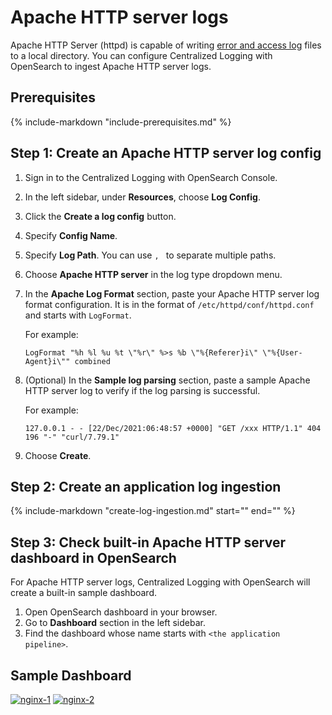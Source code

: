 # Apache HTTP server logs
Apache HTTP Server (httpd) is capable of writing [error and access log][apache-http-logs] files to a local directory. You can configure Centralized Logging with OpenSearch to ingest Apache HTTP server logs.

## Prerequisites
{%
include-markdown "include-prerequisites.md"
%}
## Step 1: Create an Apache HTTP server log config

1. Sign in to the Centralized Logging with OpenSearch Console.
2. In the left sidebar, under **Resources**, choose **Log Config**.
3. Click the **Create a log config** button.
4. Specify **Config Name**.
5. Specify **Log Path**. You can use `, ` to separate multiple paths.
6. Choose **Apache HTTP server** in the log type dropdown menu.
7. In the **Apache Log Format** section, paste your Apache HTTP server log format configuration. It is in the format of `/etc/httpd/conf/httpd.conf` and starts with `LogFormat`.

    For example:
    ```
    LogFormat "%h %l %u %t \"%r\" %>s %b \"%{Referer}i\" \"%{User-Agent}i\"" combined
    ```

8. (Optional) In the **Sample log parsing** section, paste a sample Apache HTTP server log to verify if the log parsing is successful.

    For example:
    ```
    127.0.0.1 - - [22/Dec/2021:06:48:57 +0000] "GET /xxx HTTP/1.1" 404 196 "-" "curl/7.79.1"
    ```

9. Choose **Create**.


## Step 2: Create an application log ingestion

{%
   include-markdown "create-log-ingestion.md"
   start="<!--ig-start-->"
   end="<!--eks-end-->"
%}

## Step 3: Check built-in Apache HTTP server dashboard in OpenSearch
For Apache HTTP server logs, Centralized Logging with OpenSearch will create a built-in sample dashboard.

1. Open OpenSearch dashboard in your browser.
2. Go to **Dashboard** section in the left sidebar.
3. Find the dashboard whose name starts with `<the application pipeline>`.

## Sample Dashboard

[![nginx-1]][nginx-1]
[![nginx-2]][nginx-2]


[nginx-1]: ../../images/dashboards/nginx-1.png
[nginx-2]: ../../images/dashboards/nginx-2.png


[apache-http-logs]: https://httpd.apache.org/docs/2.4/logs.html



